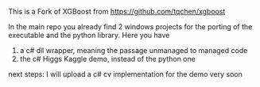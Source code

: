 This is a Fork of XGBoost from https://github.com/tqchen/xgboost

In the main repo you already find 2 windows projects for the porting of the executable and the python library.
Here you have 
1) a c# dll wrapper, meaning the passage unmanaged to managed code
2) the c# Higgs Kaggle demo, instead of the python one

next steps:
I will upload a c# cv implementation for the demo very soon
